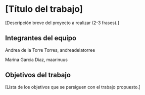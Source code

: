 # [Título del trabajo]

[Descripción breve del proyecto a realizar (2-3 frases).]

## Integrantes del equipo

Andrea de la Torre Torres, andreadelatorree

Marina Garcia Diaz, maarinuus

## Objetivos del trabajo

[Lista de los objetivos que se persiguen con el trabajo propuesto.]
